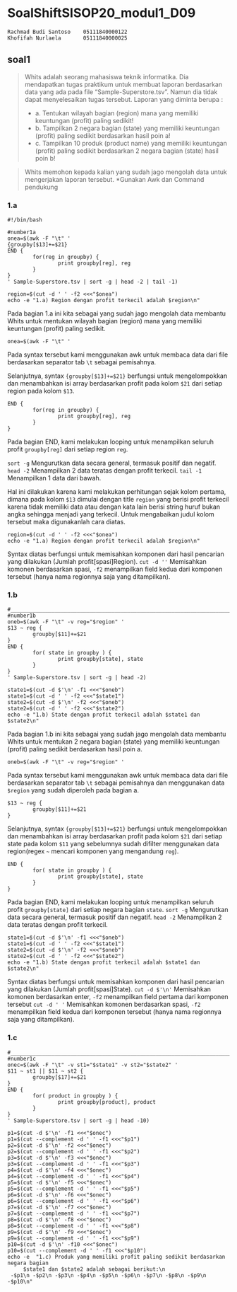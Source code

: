 # SoalShiftSISOP20_modul1_D09
```
Rachmad Budi Santoso    05111840000122
Khofifah Nurlaela       05111840000025
```

## soal1
> Whits adalah seorang mahasiswa teknik informatika. Dia mendapatkan tugas praktikum
untuk membuat laporan berdasarkan data yang ada pada file “Sample-Superstore.tsv”.
Namun dia tidak dapat menyelesaikan tugas tersebut. Laporan yang diminta berupa :
>- a. Tentukan wilayah bagian (region) mana yang memiliki keuntungan (profit) paling
sedikit!
>- b. Tampilkan 2 negara bagian (state) yang memiliki keuntungan (profit) paling
sedikit berdasarkan hasil poin a!
>- c. Tampilkan 10 produk (product name) yang memiliki keuntungan (profit) paling
sedikit berdasarkan 2 negara bagian (state) hasil poin b!

> Whits memohon kepada kalian yang sudah jago mengolah data untuk mengerjakan
laporan tersebut. *Gunakan Awk dan Command pendukung

### 1.a
```
#!/bin/bash

#number1a
onea=$(awk -F "\t" '
{groupby[$13]+=$21}
END {
        for(reg in groupby) {
                print groupby[reg], reg
        }
}
' Sample-Superstore.tsv | sort -g | head -2 | tail -1)

region=$(cut -d ' ' -f2 <<<"$onea")
echo -e "1.a) Region dengan profit terkecil adalah $region\n"
```
Pada bagian 1.a ini kita sebagai yang sudah jago mengolah data membantu Whits untuk mentukan wilayah bagian (region) mana yang memiliki keuntungan (profit) paling sedikit.
```
onea=$(awk -F "\t" '
```
Pada syntax tersebut kami menggunakan awk untuk membaca data dari file berdasarkan separator tab `\t` sebagai pemisahnya.

Selanjutnya, syntax `{groupby[$13]+=$21}` berfungsi untuk mengelompokkan dan menambahkan isi array berdasarkan profit pada kolom `$21` dari setiap region pada kolom `$13`.

```
END {
        for(reg in groupby) {
                print groupby[reg], reg
        }
}
```
Pada bagian END, kami melakukan looping untuk menampilkan seluruh profit `groupby[reg]` dari setiap region `reg`.

`sort -g` Mengurutkan data secara general, termasuk positif dan negatif.
`head -2` Menampilkan 2 data teratas dengan profit terkecil.
`tail -1` Menampilkan 1 data dari bawah.

Hal ini dilakukan karena kami melakukan perhitungan sejak kolom pertama, dimana pada kolom `$13` dimulai dengan title `region` yang berisi profit terkecil karena tidak memiliki data atau dengan kata lain berisi string huruf bukan angka sehingga menjadi yang terkecil. Untuk mengabaikan judul kolom tersebut maka digunakanlah cara diatas.

```
region=$(cut -d ' ' -f2 <<<"$onea")
echo -e "1.a) Region dengan profit terkecil adalah $region\n"
```
Syntax diatas berfungsi untuk memisahkan komponen dari hasil pencarian yang dilakukan (Jumlah profit[spasi]Region).
`cut -d ''` Memisahkan komonen berdasarkan spasi, `-f2` menampilkan field kedua dari komponen tersebut (hanya nama regionnya saja yang ditampilkan).


### 1.b
```
#______________________________________________________________________
#number1b
oneb=$(awk -F "\t" -v reg="$region" '
$13 ~ reg {
        groupby[$11]+=$21
}
END {
        for( state in groupby ) {
                print groupby[state], state
        }
}
' Sample-Superstore.tsv | sort -g | head -2)

state1=$(cut -d $'\n' -f1 <<<"$oneb")
state1=$(cut -d ' ' -f2 <<<"$state1")
state2=$(cut -d $'\n' -f2 <<<"$oneb")
state2=$(cut -d ' ' -f2 <<<"$state2")
echo -e "1.b) State dengan profit terkecil adalah $state1 dan $state2\n"
```
Pada bagian 1.b ini kita sebagai yang sudah jago mengolah data membantu Whits untuk mentukan 2 negara bagian (state) yang memiliki keuntungan (profit) paling sedikit berdasarkan hasil poin a.

```
oneb=$(awk -F "\t" -v reg="$region" '
```
Pada syntax tersebut kami menggunakan awk untuk membaca data dari file berdasarkan separator tab `\t` sebagai pemisahnya dan menggunakan data `$region` yang sudah diperoleh pada bagian a.

```
$13 ~ reg {
        groupby[$11]+=$21
}
```
Selanjutnya, syntax `{groupby[$13]+=$21}` berfungsi untuk mengelompokkan dan menambahkan isi array berdasarkan profit pada kolom `$21` dari setiap state pada kolom `$11` yang sebelumnya sudah difilter menggunakan data region(regex `~` mencari komponen yang mengandung `reg`).

```
END {
        for( state in groupby ) {
                print groupby[state], state
        }
}
```
Pada bagian END, kami melakukan looping untuk menampilkan seluruh profit `groupby[state]` dari setiap negara bagian `state`.
`sort -g` Mengurutkan data secara general, termasuk positif dan negatif.
`head -2` Menampilkan 2 data teratas dengan profit terkecil. 

```
state1=$(cut -d $'\n' -f1 <<<"$oneb")
state1=$(cut -d ' ' -f2 <<<"$state1")
state2=$(cut -d $'\n' -f2 <<<"$oneb")
state2=$(cut -d ' ' -f2 <<<"$state2")
echo -e "1.b) State dengan profit terkecil adalah $state1 dan $state2\n"
```
Syntax diatas berfungsi untuk memisahkan komponen dari hasil pencarian yang dilakukan (Jumlah profit[spasi]State).
`cut -d $'\n'` Memisahkan komonen berdasarkan enter, `-f2` menampilkan field pertama dari komponen tersebut  `cut -d ' '` Memisahkan komonen berdasarkan spasi, `-f2` menampilkan field kedua dari komponen tersebut (hanya nama regionnya saja yang ditampilkan).


### 1.c
```
#_______________________________________________________________________
#number1c
onec=$(awk -F "\t" -v st1="$state1" -v st2="$state2" '
$11 ~ st1 || $11 ~ st2 {
        groupby[$17]+=$21
}
END {
        for( product in groupby ) {
                print groupby[product], product
        }
}
' Sample-Superstore.tsv | sort -g | head -10)

p1=$(cut -d $'\n' -f1 <<<"$onec")
p1=$(cut --complement -d ' ' -f1 <<<"$p1")
p2=$(cut -d $'\n' -f2 <<<"$onec")
p2=$(cut --complement -d ' ' -f1 <<<"$p2")
p3=$(cut -d $'\n' -f3 <<<"$onec")
p3=$(cut --complement -d ' ' -f1 <<<"$p3")
p4=$(cut -d $'\n' -f4 <<<"$onec")
p4=$(cut --complement -d ' ' -f1 <<<"$p4")
p5=$(cut -d $'\n' -f5 <<<"$onec")
p5=$(cut --complement -d ' ' -f1 <<<"$p5")
p6=$(cut -d $'\n' -f6 <<<"$onec")
p6=$(cut --complement -d ' ' -f1 <<<"$p6")
p7=$(cut -d $'\n' -f7 <<<"$onec")
p7=$(cut --complement -d ' ' -f1 <<<"$p7")
p8=$(cut -d $'\n' -f8 <<<"$onec")
p8=$(cut --complement -d ' ' -f1 <<<"$p8")
p9=$(cut -d $'\n' -f9 <<<"$onec")
p9=$(cut --complement -d ' ' -f1 <<<"$p9")
p10=$(cut -d $'\n' -f10 <<<"$onec")
p10=$(cut --complement -d ' ' -f1 <<<"$p10")
echo -e  "1.c) Produk yang memiliki profit paling sedikit berdasarkan negara bagian
     $state1 dan $state2 adalah sebagai berikut:\n
 -$p1\n -$p2\n -$p3\n -$p4\n -$p5\n -$p6\n -$p7\n -$p8\n -$p9\n -$p10\n"
```
